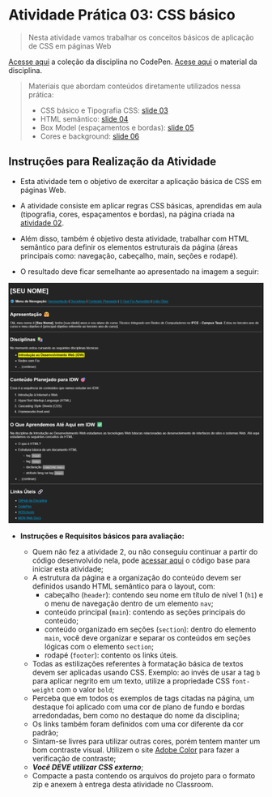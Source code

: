# Atividade Prática 03: CSS básico

> Nesta atividade vamos trabalhar os conceitos básicos de aplicação de CSS em páginas Web

[Acesse aqui](https://codepen.io/collection/ZQQjbg) a coleção da disciplina no CodePen.
[Acese aqui](../../../materiais/slides/) o material da disciplina.

> Materiais que abordam conteúdos diretamente utilizados nessa prática:
> - CSS básico e Tipografia CSS: [slide 03](./../../../materiais/slides/IDW-03_CSS-INTRO.pdf)
> - HTML semântico: [slide 04](./../../../materiais/slides/IDW-04_HTML-P2.pdf)
> - Box Model (espaçamentos e bordas): [slide 05](./../../../materiais/slides/IDW-05-css_box-model_posicionamento.pdf)
> - Cores e background: [slide 06](./../../../materiais/slides/IDW-06-css_cores_background.pdf)

<a id="inst"></a>
## Instruções para Realização da Atividade

- Esta atividade tem o objetivo de exercitar a aplicação básica de CSS em páginas Web.

- A atividade consiste em aplicar regras CSS básicas, aprendidas em aula (tipografia, cores, espaçamentos e bordas), na página criada na [atividade 02](./../atv02/). 

- Além disso, também é objetivo desta atividade, trabalhar com HTML semântico para definir os elementos estruturais da página (áreas principais como: navegação, cabeçalho, main, seções e rodapé).

- O resultado deve ficar semelhante ao apresentado na imagem a seguir:

<div align="center">
    <img src="./img-instrucoes/img-atv03.png">
</div>

- **Instruções e Requisitos básicos para avaliação:**

    - Quem não fez a atividade 2, ou não conseguiu continuar a partir do código desenvolvido nela, pode [acessar aqui](./codigo-base/index.html) o código base para iniciar esta atividade;
    - A estrutura da página e a organização do conteúdo devem ser definidos usando HTML semântico para o layout, com: 
        - cabeçalho (`header`): contendo seu nome em título de nível 1 (`h1`) e o menu de navegação dentro de um elemento `nav`;
        - conteúdo principal (`main`): contendo as seções principais do conteúdo;
        - conteúdo organizado em seções (`section`): dentro do elemento `main`, você deve organizar e separar os conteúdos em seções lógicas com o elemento `section`;
        - rodapé (`footer`): contento os links úteis.
    - Todas as estilizações referentes à formatação básica de textos devem ser aplicadas usando CSS. Exemplo: ao invés de usar a tag `b` para aplicar negrito em um texto, utilize a propriedade CSS `font-weight` com o valor `bold`;
    - Perceba que em todos os exemplos de tags citadas na página, um destaque foi aplicado com uma cor de plano de fundo e bordas arredondadas, bem como no destaque do nome da disciplina;
    - Os links também foram definidos com uma cor diferente da cor padrão;
    - Sintam-se livres para utilizar outras cores, porém tentem manter um bom contraste visual. Utilizem o site [Adobe Color](https://color.adobe.com/pt/create/color-contrast-analyzer) para fazer a verificação de contraste;
    - ***Você DEVE utilizar CSS externo***;
    - Compacte a pasta contendo os arquivos do projeto para o formato zip e anexem à entrega desta atividade no Classroom.
